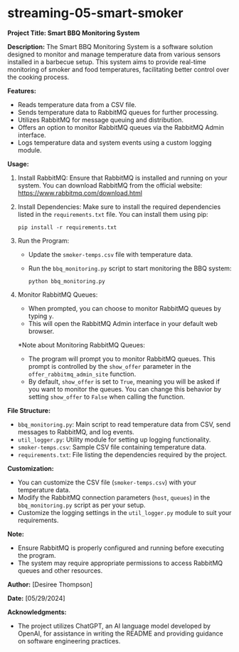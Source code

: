 # streaming-05-smart-smoker
**Project Title: Smart BBQ Monitoring System**

**Description:**
The Smart BBQ Monitoring System is a software solution designed to monitor and manage temperature data from various sensors installed in a barbecue setup. This system aims to provide real-time monitoring of smoker and food temperatures, facilitating better control over the cooking process.

**Features:**
- Reads temperature data from a CSV file.
- Sends temperature data to RabbitMQ queues for further processing.
- Utilizes RabbitMQ for message queuing and distribution.
- Offers an option to monitor RabbitMQ queues via the RabbitMQ Admin interface.
- Logs temperature data and system events using a custom logging module.

**Usage:**
1. Install RabbitMQ: Ensure that RabbitMQ is installed and running on your system. You can download RabbitMQ from the official website: https://www.rabbitmq.com/download.html

2. Install Dependencies: Make sure to install the required dependencies listed in the `requirements.txt` file. You can install them using pip:

   ```
   pip install -r requirements.txt
   ```

3. Run the Program:
   - Update the `smoker-temps.csv` file with temperature data.
   - Run the `bbq_monitoring.py` script to start monitoring the BBQ system:

     ```
     python bbq_monitoring.py
     ```

4. Monitor RabbitMQ Queues:
   - When prompted, you can choose to monitor RabbitMQ queues by typing `y`.
   - This will open the RabbitMQ Admin interface in your default web browser.
  
   *Note about Monitoring RabbitMQ Queues:
      - The program will prompt you to monitor RabbitMQ queues. This prompt is controlled by the `show_offer` parameter in the `offer_rabbitmq_admin_site` function.
      - By default, `show_offer` is set to `True`, meaning you will be asked if you want to monitor the queues. You can change this behavior by setting `show_offer` to `False` when calling the function.

**File Structure:**
- `bbq_monitoring.py`: Main script to read temperature data from CSV, send messages to RabbitMQ, and log events.
- `util_logger.py`: Utility module for setting up logging functionality.
- `smoker-temps.csv`: Sample CSV file containing temperature data.
- `requirements.txt`: File listing the dependencies required by the project.

**Customization:**
- You can customize the CSV file (`smoker-temps.csv`) with your temperature data.
- Modify the RabbitMQ connection parameters (`host`, `queues`) in the `bbq_monitoring.py` script as per your setup.
- Customize the logging settings in the `util_logger.py` module to suit your requirements.

**Note:**
- Ensure RabbitMQ is properly configured and running before executing the program.
- The system may require appropriate permissions to access RabbitMQ queues and other resources.

**Author:**
[Desiree Thompson]

**Date:**
[05/29/2024]

**Acknowledgments:**
- The project utilizes ChatGPT, an AI language model developed by OpenAI, for assistance in writing the README and providing guidance on software engineering practices.

